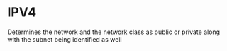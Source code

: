 # IPV4
Determines the network and the network class as public or private along with the subnet being identified as well
